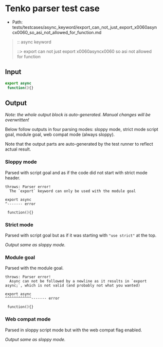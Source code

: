 # Tenko parser test case

- Path: tests/testcases/async_keyword/export_can_not_just_export_x0060asyncx0060_so_asi_not_allowed_for_function.md

> :: async keyword
>
> ::> export can not just export x0060asyncx0060 so asi not allowed for function

## Input

`````js
export async 
 function(){}
`````

## Output

_Note: the whole output block is auto-generated. Manual changes will be overwritten!_

Below follow outputs in four parsing modes: sloppy mode, strict mode script goal, module goal, web compat mode (always sloppy).

Note that the output parts are auto-generated by the test runner to reflect actual result.

### Sloppy mode

Parsed with script goal and as if the code did not start with strict mode header.

`````
throws: Parser error!
  The `export` keyword can only be used with the module goal

export async
^------- error

 function(){}
`````

### Strict mode

Parsed with script goal but as if it was starting with `"use strict"` at the top.

_Output same as sloppy mode._

### Module goal

Parsed with the module goal.

`````
throws: Parser error!
  Async can not be followed by a newline as it results in `export async;`, which is not valid (and probably not what you wanted)

export async
^^^^^^^^^^^^------- error

 function(){}
`````


### Web compat mode

Parsed in sloppy script mode but with the web compat flag enabled.

_Output same as sloppy mode._
